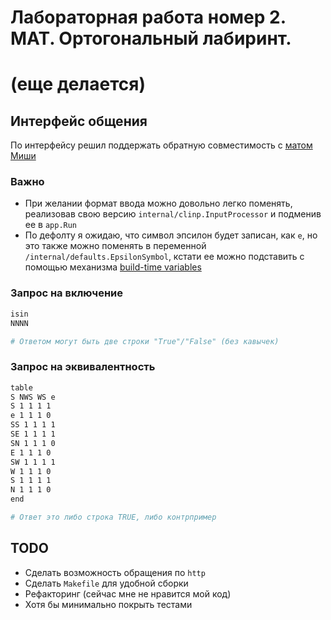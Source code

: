 # Лабораторная работа номер 2. МАТ. Ортогональный лабиринт.

# (еще делается)

## Интерфейс общения

По интерфейсу решил поддержать обратную совместимость с [матом
Миши](https://github.com/advanced12iq/tfl-lab2/tree/main) 

### Важно
* При желании формат ввода можно довольно легко поменять, реализовав
свою версию `internal/clinp.InputProcessor` и подменив ее в `app.Run`
* По дефолту я ожидаю, что символ эпсилон будет записан, как `e`, но это 
также можно поменять в переменной `/internal/defaults.EpsilonSymbol`, 
кстати ее можно подставить с помощью механизма [build-time variables](https://belief-driven-design.com/build-time-variables-in-go-51439b26ef9/)

### Запрос на включение 
```bash
isin
NNNN

# Ответом могут быть две строки "True"/"False" (без кавычек)
```

### Запрос на эквивалентность
```bash
table
S NWS WS e
S 1 1 1 1
e 1 1 1 0
SS 1 1 1 1
SE 1 1 1 1
SN 1 1 1 0
E 1 1 1 0
SW 1 1 1 1
W 1 1 1 0
S 1 1 1 1
N 1 1 1 0
end

# Ответ это либо строка TRUE, либо контрпример
```


## TODO

* Сделать возможность обращения по `http`
* Сделать `Makefile` для удобной сборки
* Рефакторинг (сейчас мне не нравится мой код)
* Хотя бы минимально покрыть тестами